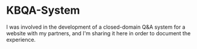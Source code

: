 # KBQA-System
I was involved in the development of a closed-domain Q&amp;A system for a website with my partners, and I'm sharing it here in order to document the experience.
